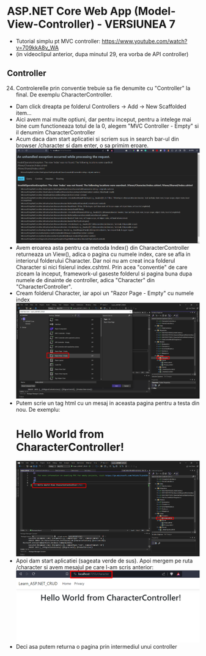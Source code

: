 # ASP.NET Core Web App (Model-View-Controller) - VERSIUNEA 7
- Tutorial simplu pt MVC controller: https://www.youtube.com/watch?v=709kkA8v_WA
- (in videoclipul anterior, dupa minutul 29, era vorba de API controller)
## Controller
24. Controlerelle prin conventie trebuie sa fie denumite cu "Controller" la final. De exemplu CharacterController.
- Dam click dreapta pe folderul Controllers -> Add -> New Scaffolded item...
- Aici avem mai multe optiuni, dar pentru inceput, pentru a intelege mai bine cum functioneaza totul de la 0, alegem "MVC Controller - Empty" si il denumim CharacterController
- Acum daca dam start aplicatiei si scriem sus in search bar-ul din browser /character si dam enter, o sa primim eroare. 
![ruta](images/image13.png)
- Avem eroarea asta pentru ca metoda Index() din CharacterController returneaza un View(), adica o pagina cu numele index, care se afla in interiorul folderului Character. Dar noi nu am creat inca folderul Character si nici fisierul index.cshtml. Prin acea "conventie" de care ziceam la inceput, framework-ul gaseste folderul si pagina buna dupa numele de dinainte de controller, adica "Character" din "CharacterController".
- Cream folderul Character, iar apoi un "Razor Page - Empty" cu numele index
![index](images/image14.png)
- Putem scrie un tag html cu un mesaj in aceasta pagina pentru a testa din nou. De exemplu: <h1>Hello World from CharacterController!</h1>
![hi](images/image15.png)
- Apoi dam start aplicatiei (sageata verde de sus). Apoi mergem pe ruta /character si avem mesajul pe care l-am scris anterior:
![hello](images/image16.png)
- Deci asa putem returna o pagina prin intermediul unui controller 